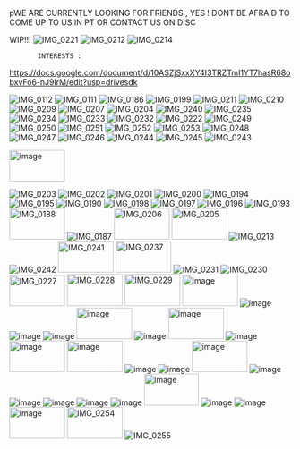 pWE ARE CURRENTLY LOOKING FOR FRIENDS , YES ! DONT BE AFRAID TO COME UP TO US IN PT OR CONTACT US ON DISC 

WIP!!!
![IMG_0221](https://github.com/user-attachments/assets/89d14624-6d6c-461a-98e1-24fc972aa9ea)
![IMG_0212](https://github.com/user-attachments/assets/face90b2-a602-48cc-a705-ba3409cd7073)
![IMG_0214](https://github.com/user-attachments/assets/ec31f9d8-b008-4ea9-974f-780588119194)

           
           INTERESTS : 
           
https://docs.google.com/document/d/10ASZjSxxXY4I3TRZTmI1YT7hasR68obxvFo6-nJ9lrM/edit?usp=drivesdk




![IMG_0112](https://github.com/user-attachments/assets/c73abbcf-4e70-465f-a1ff-1011df2163fd) 
![IMG_0111](https://github.com/user-attachments/assets/b4fd9bc3-fa56-4151-946a-4da4d817655d)
![IMG_0186](https://github.com/user-attachments/assets/632553fe-c6b1-4e96-bf84-76decd71e3c6)
![IMG_0199](https://github.com/user-attachments/assets/257125c3-5e52-47e0-aef7-aab12b780a74)
![IMG_0211](https://github.com/user-attachments/assets/15469b86-158b-4958-95af-487c07e6f73c)
![IMG_0210](https://github.com/user-attachments/assets/1afcb149-6a2f-400c-a606-5ba2095e321f)
![IMG_0209](https://github.com/user-attachments/assets/e79c8e1d-bbd2-4050-84b6-8597bdb5002a)
![IMG_0207](https://github.com/user-attachments/assets/96d401be-87c8-4ce5-84ee-7a29043df37d)
![IMG_0204](https://github.com/user-attachments/assets/75fc3b82-101a-49b4-ada1-35036d26ef4d)
![IMG_0240](https://github.com/user-attachments/assets/e3981115-35b0-4fc8-a57e-64f47fa98bf8)
![IMG_0235](https://github.com/user-attachments/assets/a7e13f8f-8682-424b-a641-42751e72bf3a)
![IMG_0234](https://github.com/user-attachments/assets/3e617bd7-ac72-4191-b7b1-742641d5ffed)
![IMG_0233](https://github.com/user-attachments/assets/736ef326-fac5-4573-a460-ca522fd74b00)
![IMG_0232](https://github.com/user-attachments/assets/d49d0980-e27d-43e7-b5d5-86e53b61d000)
![IMG_0222](https://github.com/user-attachments/assets/0ecf5ae9-ad22-44b9-8954-6fed2b8ef382)
![IMG_0249](https://github.com/user-attachments/assets/78302c54-8b8d-48e4-8066-59fcc1ddb5f6)
![IMG_0250](https://github.com/user-attachments/assets/952fead0-6f03-40b5-9e74-d98edf9e16d6)
![IMG_0251](https://github.com/user-attachments/assets/ea736a27-eba0-4341-ac2a-86f6433f5898)
![IMG_0252](https://github.com/user-attachments/assets/0a57fd1a-ccc1-4012-92ee-e67febeb2964)
![IMG_0253](https://github.com/user-attachments/assets/a9973d5a-e646-4dda-9ca1-71944bb712e6)
![IMG_0248](https://github.com/user-attachments/assets/1f98530e-dd9b-44f2-8c62-f5ca3d8776b1)
![IMG_0247](https://github.com/user-attachments/assets/cd923c65-946f-4e8e-b312-98d2c717b9d0)
![IMG_0246](https://github.com/user-attachments/assets/825bb7f8-c805-4f8f-b9aa-827d34202cc0)
![IMG_0244](https://github.com/user-attachments/assets/befdfc58-0b62-4724-aef2-1ff7125f0569)
![IMG_0245](https://github.com/user-attachments/assets/9554b248-5dc8-45ab-965a-39497d2a7c03)
![IMG_0243](https://github.com/user-attachments/assets/ca5efef4-8a98-448e-83c6-95b02f3ca955)

 


<img width="99" height="56" alt="image" src="https://github.com/user-attachments/assets/eed8a3d2-743b-4c94-8555-895c5a1a5a9a" />

![IMG_0203](https://github.com/user-attachments/assets/cc8a472c-41d5-410f-8bd7-5409f1d0302b)
![IMG_0202](https://github.com/user-attachments/assets/27b25963-1b89-4d15-9a86-f606262dbb25)
![IMG_0201](https://github.com/user-attachments/assets/20bd4727-f110-49ee-9e1a-7025a238f15b)
![IMG_0200](https://github.com/user-attachments/assets/76d4c259-7083-4023-9a6d-35cef1c3519b)
![IMG_0194](https://github.com/user-attachments/assets/2f32bef9-9a75-4ce3-b77a-ec019f2f64da)
![IMG_0195](https://github.com/user-attachments/assets/42f0da1d-9f47-41a2-8192-9c475ac63375)
![IMG_0190](https://github.com/user-attachments/assets/086222af-dda8-4802-b724-8c10701b143b)
![IMG_0198](https://github.com/user-attachments/assets/ed09c069-0d65-4bf7-9f2d-609f87fe9a56)
![IMG_0197](https://github.com/user-attachments/assets/060387d6-d731-4d8c-bf57-4d00b9fa8f26)
![IMG_0196](https://github.com/user-attachments/assets/27606783-9baa-48df-9ace-ac9e6080577a)
![IMG_0193](https://github.com/user-attachments/assets/5111769e-5580-45d7-8509-de517c5b93c6)
<img width="99" height="56" alt="IMG_0188" src="https://github.com/user-attachments/assets/41a909f0-bd75-47f6-abe3-c6c2644fb993" />
![IMG_0187](https://github.com/user-attachments/assets/aa05610f-4cc4-4a30-a32b-76c20a8617c1)
<img width="99" height="56" alt="IMG_0206" src="https://github.com/user-attachments/assets/51e9fac3-3bf7-4267-8eea-fef69671744c" />
<img width="99" height="56" alt="IMG_0205" src="https://github.com/user-attachments/assets/fce02e77-646c-4220-84b7-e99b845cf436" />
![IMG_0213](https://github.com/user-attachments/assets/fce1c68d-37ca-4671-bbdc-acaebd6c4989)
![IMG_0242](https://github.com/user-attachments/assets/5d2e271d-cc96-4cec-8b6e-cc71daa152d3)
<img width="99" height="55" alt="IMG_0241" src="https://github.com/user-attachments/assets/da07a70e-4e15-46f9-a953-5f730cef8ea3" />
<img width="99" height="56" alt="IMG_0237" src="https://github.com/user-attachments/assets/b497417b-1d7f-4266-b342-bf7fe0479a6e" />
![IMG_0231](https://github.com/user-attachments/assets/b8e4eeaa-a789-4b1f-ae18-915c6635af16)
![IMG_0230](https://github.com/user-attachments/assets/3c8b0b80-0d0b-46f6-a114-c664fda07747)
<img width="99" height="55" alt="IMG_0227" src="https://github.com/user-attachments/assets/5e8f6a14-6f11-495a-a477-eee330f36bab" />
<img width="99" height="57" alt="IMG_0228" src="https://github.com/user-attachments/assets/257545c8-a3a7-4536-a892-863428711a5a" />
<img width="99" height="57" alt="IMG_0229" src="https://github.com/user-attachments/assets/b58b60b7-9cd9-41dd-9aa3-6b4ec91c5cfa" />
<img width="99" height="56" alt="image" src="https://github.com/user-attachments/assets/0108c5ec-48be-4a74-924a-3b5709047aaf" />
![image](https://github.com/user-attachments/assets/daeb3c1f-0f9c-41aa-ba73-9aba8d63131f)
![image](https://github.com/user-attachments/assets/dbe36569-9fe3-4147-9539-11974583e9a8)
![image](https://github.com/user-attachments/assets/560ec0c0-b63e-467c-8d83-6e5d29625975)
<img width="99" height="56" alt="image" src="https://github.com/user-attachments/assets/8469d98e-17fb-4aac-b738-fd6a95b643c1" />
![image](https://github.com/user-attachments/assets/f7f97d0a-cb66-441a-b6e7-cc673474d417)
<img width="99" height="56" alt="image" src="https://github.com/user-attachments/assets/d3eae569-b537-4d8d-9272-b34d6918aef8" />
![image](https://github.com/user-attachments/assets/e7e7bcb2-96d1-494b-9099-40d6569cfcbe)
<img width="99" height="56" alt="image" src="https://github.com/user-attachments/assets/ffdee2c4-f5cf-4dd9-a28c-319b8be65339" />
<img width="99" height="56" alt="image" src="https://github.com/user-attachments/assets/e19c02f9-86b3-4a50-833a-252f3095b7f7" />
![image](https://github.com/user-attachments/assets/13ef180a-0eba-47c5-b84a-961f1782fe15)
![image](https://github.com/user-attachments/assets/dc554e2d-8c1f-400b-8b53-4576562b5e24)
<img width="99" height="56" alt="image" src="https://github.com/user-attachments/assets/a10e38d5-f18f-4427-a694-7fc2de0fa24f" />
![image](https://github.com/user-attachments/assets/9f571cb1-786d-4088-93cc-dc1c0804e567)
![image](https://github.com/user-attachments/assets/9458508c-c610-4600-b6dd-54da9c487db0)
![image](https://github.com/user-attachments/assets/7898117e-e50d-44bb-af4e-894c5e6b5bfc)
![image](https://github.com/user-attachments/assets/33828e52-00a5-47c6-942d-b3403e227587)
![image](https://github.com/user-attachments/assets/0e579525-c435-40cd-bc64-1dd135875aa9)
<img width="97" height="57" alt="image" src="https://github.com/user-attachments/assets/66f9d8e6-e3f7-4d05-90ee-bd30a025cdce" />
![image](https://github.com/user-attachments/assets/61785cde-df7a-41cb-b456-f612ec125313)
![image](https://github.com/user-attachments/assets/891ced0e-12c7-44bb-a9f4-99e542ca4a6d)
<img width="99" height="56" alt="image" src="https://github.com/user-attachments/assets/9c22c304-d0bc-4eb8-95e8-2543b811b5b8" />
<img width="99" height="56" alt="IMG_0254" src="https://github.com/user-attachments/assets/f6151c8f-1a2f-4ce0-af7d-290bd14267e3" />
![IMG_0255](https://github.com/user-attachments/assets/12f2d823-818e-4b55-ae01-e36cd8b0d2fb)








